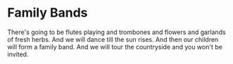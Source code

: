 Family Bands
========

There's going to be flutes playing and trombones and flowers and garlands of fresh herbs. And we will dance till the sun rises. And then our children will form a family band. And we will tour the countryside and you won't be invited.
